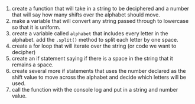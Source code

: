 1. create a function that will take in a string to be deciphered and a number that will say how many shifts over the alphabet should move.
2. make a variable that will convert any string passed through to lowercase so that it is uniform.
3. create a variable called `alphabet` that includes every letter in the alphabet. add the `.split()` method to split each letter by one space.
4. create a for loop that will iterate over the string (or code we want to decipher)
5. create an if statement saying if there is a space in the string that it remains a space.
6. create several more if statements that uses the number declared as the shift value to move across the alphabet and decide which letters will be used.
7. call the function with the console log and put in a string and number value.  
